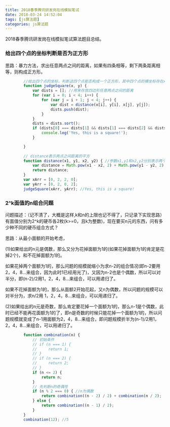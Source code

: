 ```yaml
---
title: 2018春季腾讯研发岗在线模拟笔试
date: 2018-03-24 14:52:04
tags: [js算法题]
categories: js算法题
---
```

2018春季腾讯研发岗在线模拟笔试算法题目总结。
<!--more-->

### 给出四个点的坐标判断是否为正方形 ###
思路：暴力方法，求出任意两点之间的距离，如果有四条相等，剩下两条距离相等，则构成正方形。

``` js
        //给出四个点的坐标，判断这四个点能否构成一个正方形，其中四个点的横坐标存在x数组中，与横坐标对应的纵坐标存在y数组中
        function judgeSquare(x, y) { 
            var dists = []; //用来存放四边形任意两点之间的距离
            for (var i = 0; i < 4; i++) {
                for (var j = i + 1; j < 4; j++) {
                    var dist = distance(x[i], y[i], x[j], y[j]);
                    dists.push(dist);
                }
            }
            dists = dists.sort();
            if (dists[0] === dists[1] && dists[1] === dists[2] && dists[2] === dists[3] && dists[4] === dists[5]) {
                console.log('Yes, this is a square!');
            }

        }
		
		// distance表示两点之间距离的平方
        function distance(x1, y1, x2, y2) { //参数x1,y1和x2,y2分别表示两个点的横纵坐标
            var distance = Math.pow(x1 - x2, 2) + Math.pow(y1 - y2, 2);
            return distance;
        }
        var xArr = [0, 2, 2, 0];
        var yArr = [0, 2, 0, 2];
        judgeSquare(xArr, yArr); //Yes, this is a square!
```

### 2^k面值的n组合问题 ###
问题描述：（记不清了，大概是这样,k和n的上限也记不得了，只记录下实现思路）有面值分别为2^k的硬币各2枚(k>=0，且k为整数)，现在要买n元的东西，问有多少种不同的硬币组合方式？

思路：从最小面额的开始考虑，

(1)如果给出的n元是偶数，那么又分为花掉面额为1的(如果花掉面额为1的肯定是花掉2个)，和不花掉面额为1的。

如果花掉两个面额为1的，那么问题的规模就缩小为求n-2的组合情况(即n-2要用2，4，8...来组合，因为此时1已经用光了)，又因为n-2也是个偶数，所以可以对半分，即(n-2)/2用1，2，4，8...来组合，可以用递归了。

如果不花掉面额为1的，那么从面额2开始花起，又n为偶数，所以问题的规模可以对半分为，求n/2用 1，2，4，8...来组合，可以用递归了。

(2)如果给出的n元是奇数，那么肯定要花掉一个面额为1的，那么n-1是个偶数，此时已经不能再花面额为1的了，即n是奇数的时候只能花掉一个面额为1的，所以问题规模就变成了n-1用面额为2，4，8...来组合，即问题规模折半为(n-1)/2用1，2，4，8...来组合，可以用递归了。

``` js
        function combination(n) {
            // 初始条件
            // if (n === 1) {
            //     return 1;
            // }
            // if (n === 2) {
            //     return 2;
            // }
            if (n <= 2) {
                return n;
            }
            // 先判断n的奇偶性
            if (n % 2 === 0) { //n为偶数
                return combination((n - 2) / 2) + combination(n / 2);
            } else {
                return combination((n - 1) / 2);
            }
        }
        combination(12); //5
```
